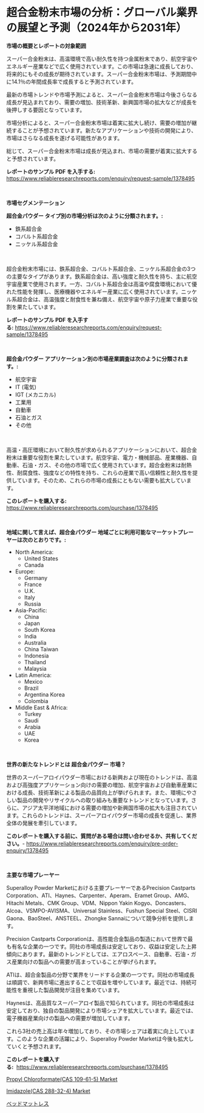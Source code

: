 <p><h1>超合金粉末市場の分析：グローバル業界の展望と予測（2024年から2031年）</h1></p><p><strong>市場の概要とレポートの対象範囲</strong></p>
<p><p>スーパー合金粉末は、高温環境で高い耐久性を持つ金属粉末であり、航空宇宙やエネルギー産業などで広く使用されています。この市場は急速に成長しており、将来的にもその成長が期待されています。スーパー合金粉末市場は、予測期間中に14.1％の年間成長率で成長すると予測されています。</p><p>最新の市場トレンドや市場予測によると、スーパー合金粉末市場は今後さらなる成長が見込まれており、需要の増加、技術革新、新興国市場の拡大などが成長を後押しする要因となっています。</p><p>市場分析によると、スーパー合金粉末市場は着実に拡大し続け、需要の増加が継続することが予想されています。新たなアプリケーションや技術の開発により、市場はさらなる成長を遂げる可能性があります。</p><p>総じて、スーパー合金粉末市場は成長が見込まれ、市場の需要が着実に拡大すると予想されています。</p></p>
<p><strong>レポートのサンプル PDF を入手する:</strong> <a href="https://www.reliableresearchreports.com/enquiry/request-sample/1378495">https://www.reliableresearchreports.com/enquiry/request-sample/1378495</a></p>
<p>&nbsp;</p>
<p><strong>市場セグメンテーション</strong></p>
<p><strong>超合金パウダー タイプ別の市場分析は次のように分類されます。:</strong></p>
<p><ul><li>鉄系超合金</li><li>コバルト系超合金</li><li>ニッケル系超合金</li></ul></p>
<p>&nbsp;</p>
<p><p>超合金粉末市場には、鉄系超合金、コバルト系超合金、ニッケル系超合金の3つの主要なタイプがあります。鉄系超合金は、高い強度と耐久性を持ち、主に航空宇宙産業で使用されます。一方、コバルト系超合金は高温や腐食環境において優れた性能を発揮し、医療機器やエネルギー産業に広く使用されています。ニッケル系超合金は、高温強度と耐食性を兼ね備え、航空宇宙や原子力産業で重要な役割を果たしています。</p></p>
<p><strong>レポートのサンプル PDF を入手する:</strong>&nbsp;<a href="https://www.reliableresearchreports.com/enquiry/request-sample/1378495">https://www.reliableresearchreports.com/enquiry/request-sample/1378495</a></p>
<p>&nbsp;</p>
<p><strong> 超合金パウダー アプリケーション別の市場産業調査は次のように分類されます。:</strong></p>
<p><ul><li>航空宇宙</li><li>IT (電気)</li><li>IGT (メカニカル)</li><li>工業用</li><li>自動車</li><li>石油とガス</li><li>その他</li></ul></p>
<p>&nbsp;</p>
<p><p>高温・高圧環境において耐久性が求められるアプリケーションにおいて、超合金粉末は重要な役割を果たしています。航空宇宙、電力・機械部品、産業機器、自動車、石油・ガス、その他の市場で広く使用されています。超合金粉末は耐熱性、耐腐食性、強度などの特性を持ち、これらの産業で高い信頼性と耐久性を提供しています。そのため、これらの市場の成長にともない需要も拡大しています。</p></p>
<p><strong>このレポートを購入する:</strong>&nbsp; <a href="https://www.reliableresearchreports.com/purchase/1378495">https://www.reliableresearchreports.com/purchase/1378495</a></p>
<p>&nbsp;</p>
<p><strong>地域に関して言えば、超合金パウダー 地域ごとに利用可能なマーケットプレーヤーは次のとおりです。:</strong></p>
<p><ul>
    <li>
        North America:
        <ul>
            <li>United States</li>
            <li>Canada</li>
        </ul>
    </li>
    <li>
        Europe:
        <ul>
            <li>Germany</li>
            <li>France</li>
            <li>U.K.</li>
            <li>Italy</li>
            <li>Russia</li>
        </ul>
    </li>
    <li>
        Asia-Pacific:
        <ul>
            <li>China</li>
            <li>Japan</li>
            <li>South Korea</li>
            <li>India</li>
            <li>Australia</li>
            <li>China Taiwan</li>
            <li>Indonesia</li>
            <li>Thailand</li>
            <li>Malaysia</li>
        </ul>
    </li>
    <li>
        Latin America:
        <ul>
            <li>Mexico</li>
            <li>Brazil</li>
            <li>Argentina Korea</li>
            <li>Colombia</li>
        </ul>
    </li>
    <li>
        Middle East & Africa:
        <ul>
            <li>Turkey</li>
            <li>Saudi</li>
            <li>Arabia</li>
            <li>UAE</li>
            <li>Korea</li>
        </ul>
    </li>
    </ul></p>
<p>&nbsp;</p>
<p><strong>世界の新たなトレンドとは 超合金パウダー 市場？</strong></p>
<p><p>世界のスーパーアロイパウダー市場における新興および現在のトレンドは、高温および高強度アプリケーション向けの需要の増加、航空宇宙および自動車産業における成長、技術革新による製品の品質向上が挙げられます。また、環境にやさしい製品の開発やリサイクルへの取り組みも重要なトレンドとなっています。さらに、アジア太平洋地域における需要の増加や新興国市場の拡大も注目されています。これらのトレンドは、スーパーアロイパウダー市場の成長を促進し、業界全体の発展を牽引しています。</p></p>
<p><strong>このレポートを購入する前に、質問がある場合は問い合わせるか、共有してください。</strong>- <a href="https://www.reliableresearchreports.com/enquiry/pre-order-enquiry/1378495">https://www.reliableresearchreports.com/enquiry/pre-order-enquiry/1378495</a></p>
<p>&nbsp;</p>
<p><strong>主要な市場プレーヤー</strong></p>
<p><p>Superalloy Powder Marketにおける主要プレーヤーであるPrecision Castparts Corporation、ATI、Haynes、Carpenter、Aperam、Eramet Group、AMG、Hitachi Metals、CMK Group、VDM、Nippon Yakin Kogyo、Doncasters、Alcoa、VSMPO-AVISMA、Universal Stainless、Fushun Special Steel、CISRI Gaona、BaoSteel、ANSTEEL、Zhongke Sannaiについて競争分析を提供します。</p><p>Precision Castparts Corporationは、高性能合金製品の製造において世界で最も有名な企業の一つです。同社の市場成長は安定しており、収益は安定した上昇傾向にあります。最新のトレンドとしては、エアロスペース、自動車、石油・ガス産業向けの製品への需要が高まっていることが挙げられます。</p><p>ATIは、超合金製品の分野で業界をリードする企業の一つです。同社の市場成長は順調で、新興市場に進出することで収益を増やしています。最近では、持続可能性を重視した製品開発が注目を集めています。</p><p>Haynesは、高品質なスーパーアロイ製品で知られています。同社の市場成長は安定しており、独自の製品開発により市場シェアを拡大しています。最近では、電子機器産業向けの製品への需要が増加しています。</p><p>これら3社の売上高は年々増加しており、その市場シェアは着実に向上しています。このような企業の活躍により、Superalloy Powder Marketは今後も拡大していくと予想されます。</p></p>
<p><strong>このレポートを購入する:</strong>&nbsp;&nbsp;<a href="https://www.reliableresearchreports.com/purchase/1378495">https://www.reliableresearchreports.com/purchase/1378495</a></p>
<p><p><a href="https://github.com/wusalecollins540tpqoz/Market-Research-Report-List-1/blob/main/propyl-chloroformatecas-109-61-5-market.md">Propyl Chloroformate(CAS 109-61-5) Market</a></p><p><a href="https://github.com/kathiaseamanalvaradovlprc2h/Market-Research-Report-List-1/blob/main/imidazolecas-288-32-4-market.md">Imidazole(CAS 288-32-4) Market</a></p><p><a href="https://medium.com/@lillianamurazik2023/%E3%83%99%E3%83%83%E3%83%89%E3%83%9E%E3%83%83%E3%83%88%E3%83%AC%E3%82%B9%E5%B8%82%E5%A0%B4%E3%81%AE%E5%B8%82%E5%A0%B4%E8%AA%BF%E6%9F%BB%E5%A0%B1%E5%91%8A%E6%9B%B8-%E3%81%9D%E3%81%AE%E6%AD%B4%E5%8F%B2%E3%81%A82031%E5%B9%B4%E3%81%8B%E3%82%892031%E5%B9%B4%E3%81%BE%E3%81%A7%E3%81%AE%E4%BA%88%E6%B8%AC-0add63356f10">ベッドマットレス</a></p></p>